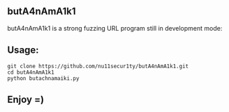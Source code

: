 ## butA4nAmA1k1
butA4nAmA1k1 is a strong fuzzing URL program still in development mode:

## Usage:
```
git clone https://github.com/nu11secur1ty/butA4nAmA1k1.git
cd butA4nAmA1k1
python butachnamaiki.py
```

## Enjoy =)

